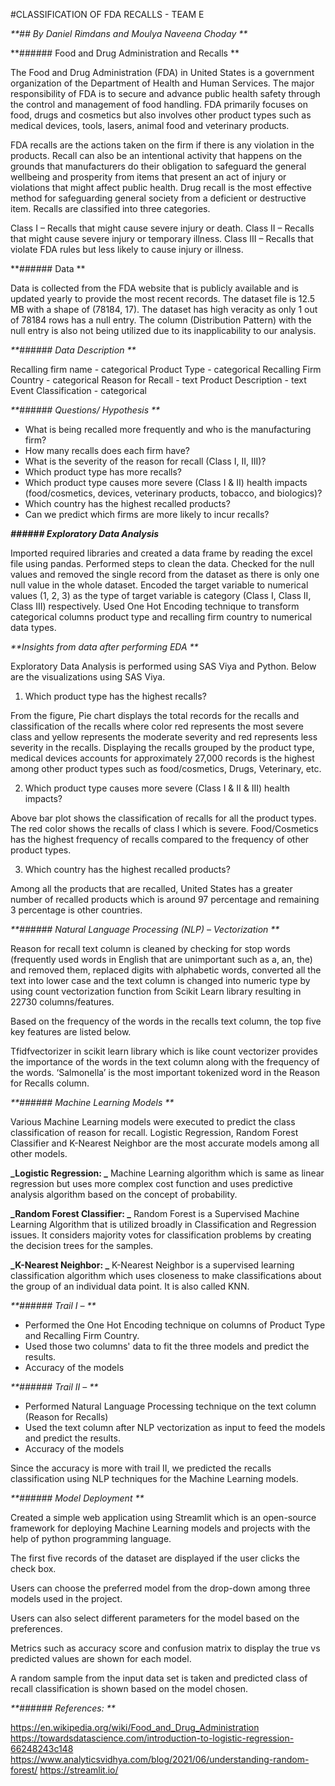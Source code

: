 #CLASSIFICATION OF FDA RECALLS - TEAM E

_**## By Daniel Rimdans and Moulya Naveena Choday **_

**###### Food and Drug Administration and Recalls **

The Food and Drug Administration (FDA) in United States is a government organization of the Department of Health and Human Services. The major responsibility of FDA is to secure and advance public health safety through the control and management of food handling. FDA primarily focuses on food, drugs and cosmetics but also involves other product types such as medical devices, tools, lasers, animal food and veterinary products. 

FDA recalls are the actions taken on the firm if there is any violation in the products. Recall can also be an intentional activity that happens on the grounds that manufacturers do their obligation to safeguard the general wellbeing and prosperity from items that present an act of injury or violations that might affect public health. Drug recall is the most effective method for safeguarding general society from a deficient or destructive item. 
Recalls are classified into three categories.  

Class I – Recalls that might cause severe injury or death. 
Class II – Recalls that might cause severe injury or temporary illness. 
Class III – Recalls that violate FDA rules but less likely to cause injury or illness. 

**###### Data **  

Data is collected from the FDA website that is publicly available and is updated yearly to provide the most recent records. The dataset file is 12.5 MB with a shape of (78184, 17). The dataset has high veracity as only 1 out of 78184 rows has a null entry. The column (Distribution Pattern) with the null entry is also not being utilized due to its inapplicability to our analysis. 

_**###### Data Description  **_

Recalling firm name - categorical 
Product Type - categorical 
Recalling Firm Country - categorical 
Reason for Recall - text 
Product Description - text 
Event Classification - categorical 

_**###### Questions/ Hypothesis **_

- What is being recalled more frequently and who is the manufacturing firm? 
- How many recalls does each firm have? 
- What is the severity of the reason for recall (Class I, II, III)? 
- Which product type has more recalls? 
- Which product type causes more severe (Class I & II) health impacts (food/cosmetics, devices, veterinary products, tobacco, and biologics)? 
- Which country has the highest recalled products? 
- Can we predict which firms are more likely to incur recalls? 

_**###### Exploratory Data Analysis**_

Imported required libraries and created a data frame by reading the excel file using pandas. Performed steps to clean the data. Checked for the null values and removed the single record from the dataset as there is only one null value in the whole dataset. Encoded the target variable to numerical values (1, 2, 3) as the type of target variable is category (Class I, Class II, Class III) respectively. Used One Hot Encoding technique to transform categorical columns product type and recalling firm country to numerical data types.  

_**Insights from data after performing EDA  **_

Exploratory Data Analysis is performed using SAS Viya and Python. 
Below are the visualizations using SAS Viya.  

1. Which product type has the highest recalls? 


 

From the figure, Pie chart displays the total records for the recalls and classification of the recalls where color red represents the most severe class and yellow represents the moderate severity and red represents less severity in the recalls. Displaying the recalls grouped by the product type, medical devices accounts for approximately 27,000 records is the highest among other product types such as food/cosmetics, Drugs, Veterinary, etc.  

2. Which product type causes more severe (Class I & II & III) health impacts? 

 

 

 

 

 

Above bar plot shows the classification of recalls for all the product types. The red color shows the recalls of class I which is severe. Food/Cosmetics has the highest frequency of recalls compared to the frequency of other product types.  

3. Which country has the highest recalled products? 

 

 

Among all the products that are recalled, United States has a greater number of recalled products which is around 97 percentage and remaining 3 percentage is other countries.	 

_**###### Natural Language Processing (NLP) – Vectorization **_

Reason for recall text column is cleaned by checking for stop words (frequently used words in English that are unimportant such as a, an, the) and removed them, replaced digits with alphabetic words, converted all the text into lower case and the text column is changed into numeric type by using count vectorization function from Scikit Learn library resulting in 22730 columns/features. 

 

 

 

 

 

 

 

 Based on the frequency of the words in the recalls text column, the top five key features are listed below. 

 

 

 

Tfidfvectorizer in scikit learn library which is like count vectorizer provides the importance of the words in the text column along with the frequency of the words. ‘Salmonella’ is the most important tokenized word in the Reason for Recalls column.  

 

 

 

 

_**###### Machine Learning Models  **_

Various Machine Learning models were executed to predict the class classification of reason for recall. Logistic Regression, Random Forest Classifier and K-Nearest Neighbor are the most accurate models among all other models.  

**_Logistic Regression: _**
Machine Learning algorithm which is same as linear regression but uses more complex cost function and uses predictive analysis algorithm based on the concept of probability.  

**_Random Forest Classifier: _**
Random Forest is a Supervised Machine Learning Algorithm that is utilized broadly in Classification and Regression issues. It considers majority votes for classification problems by creating the decision trees for the samples.   

**_K-Nearest Neighbor: _**
K-Nearest Neighbor is a supervised learning classification algorithm which uses closeness to make classifications about the group of an individual data point. It is also called KNN.  

_**###### Trail I –  **_

- Performed the One Hot Encoding technique on columns of Product Type and Recalling Firm Country.  
- Used those two columns' data to fit the three models and predict the results.  
- Accuracy of the models  

 

 

 

_**###### Trail II –  **_

- Performed Natural Language Processing technique on the text column (Reason for Recalls)  
- Used the text column after NLP vectorization as input to feed the models and predict the results. 
- Accuracy of the models  

 

 

Since the accuracy is more with trail II, we predicted the recalls classification using NLP techniques for the Machine Learning models. 

_**###### Model Deployment  **_

Created a simple web application using Streamlit which is an open-source framework for deploying Machine Learning models and projects with the help of python programming language. 

 

 

The first five records of the dataset are displayed if the user clicks the check box. 

 

Users can choose the preferred model from the drop-down among three models used in the project. 

 

 

 

 

Users can also select different parameters for the model based on the preferences. 

 

Metrics such as accuracy score and confusion matrix to display the true vs predicted values are shown for each model. 

 

 

A random sample from the input data set is taken and predicted class of recall classification is shown based on the model chosen. 

 

_**###### References:  **_

https://en.wikipedia.org/wiki/Food_and_Drug_Administration 
https://towardsdatascience.com/introduction-to-logistic-regression-66248243c148 
https://www.analyticsvidhya.com/blog/2021/06/understanding-random-forest/ 
https://streamlit.io/ 

